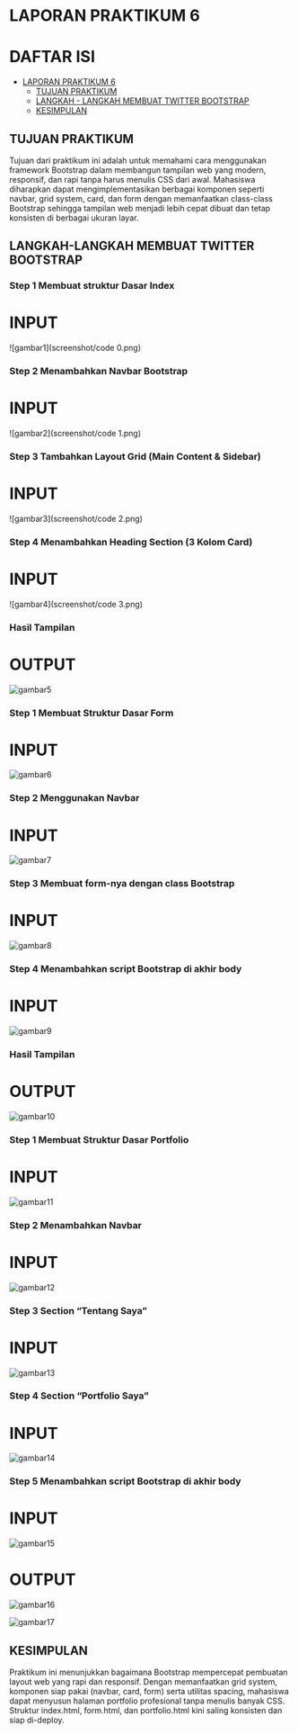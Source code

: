 # LAPORAN PRAKTIKUM 6
DAFTAR ISI
==========
- [LAPORAN PRAKTIKUM 6](#laporan-praktikum-6) 
    - [TUJUAN PRAKTIKUM](#tujuan-praktikum)
    - [LANGKAH - LANGKAH MEMBUAT TWITTER BOOTSTRAP](#langkah-langkah-membuat-twitter-bootstrap)
    - [KESIMPULAN](#kesimpulan)

## TUJUAN PRAKTIKUM
Tujuan dari praktikum ini adalah untuk memahami cara menggunakan framework Bootstrap dalam membangun tampilan web yang modern, responsif, dan rapi tanpa harus menulis CSS dari awal.
Mahasiswa diharapkan dapat mengimplementasikan berbagai komponen seperti navbar, grid system, card, dan form dengan memanfaatkan class-class Bootstrap sehingga tampilan web menjadi lebih cepat dibuat dan tetap konsisten di berbagai ukuran layar.

## LANGKAH-LANGKAH MEMBUAT TWITTER BOOTSTRAP

### Step 1 Membuat struktur Dasar Index

# INPUT

![gambar1](screenshot/code 0.png)

### Step 2 Menambahkan Navbar Bootstrap 

# INPUT

![gambar2](screenshot/code 1.png)

### Step 3 Tambahkan Layout Grid (Main Content & Sidebar)

# INPUT

![gambar3](screenshot/code 2.png)

### Step 4 Menambahkan Heading Section (3 Kolom Card)

# INPUT

![gambar4](screenshot/code 3.png)

### Hasil Tampilan

# OUTPUT

![gambar5](screenshot/output1.png)  

### Step 1 Membuat Struktur Dasar Form

# INPUT

![gambar6](screenshot/code4.png)

### Step 2 Menggunakan Navbar

# INPUT

![gambar7](screenshot/code5.png)

### Step 3 Membuat form-nya dengan class Bootstrap

# INPUT

![gambar8](screenshot/code6.png)

### Step 4 Menambahkan script Bootstrap di akhir body

# INPUT

![gambar9](screenshot/code7.png)

### Hasil Tampilan

# OUTPUT

![gambar10](screenshot/output2.png) 

### Step 1 Membuat Struktur Dasar Portfolio

# INPUT

![gambar11](screenshot/code8.png)

### Step 2 Menambahkan Navbar

# INPUT

![gambar12](screenshot/code9.png)

### Step 3 Section “Tentang Saya”

# INPUT

![gambar13](screenshot/code10.png)

### Step 4 Section “Portfolio Saya”

# INPUT

![gambar14](screenshot/code11.png)

### Step 5 Menambahkan script Bootstrap di akhir body

# INPUT

![gambar15](screenshot/code12.png)

# OUTPUT

![gambar16](screenshot/output3a.png)

![gambar17](screenshot/output3b.png)

## KESIMPULAN
Praktikum ini menunjukkan bagaimana Bootstrap mempercepat pembuatan layout web yang rapi dan responsif. Dengan memanfaatkan grid system, komponen siap pakai (navbar, card, form) serta utilitas spacing, mahasiswa dapat menyusun halaman portfolio profesional tanpa menulis banyak CSS. Struktur index.html, form.html, dan portfolio.html kini saling konsisten dan siap di-deploy.


